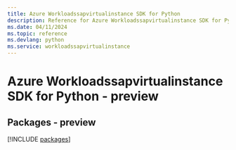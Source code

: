 ```yaml
---
title: Azure Workloadssapvirtualinstance SDK for Python
description: Reference for Azure Workloadssapvirtualinstance SDK for Python
ms.date: 04/11/2024
ms.topic: reference
ms.devlang: python
ms.service: workloadssapvirtualinstance
---
```

# Azure Workloadssapvirtualinstance SDK for Python - preview
## Packages - preview
[!INCLUDE [packages](workloadssapvirtualinstance-index.md)]